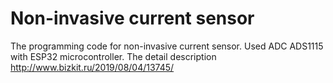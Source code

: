 # Non-invasive current sensor
The programming code for non-invasive current sensor. Used ADC ADS1115 with ESP32 microcontroller. 
The detail description http://www.bizkit.ru/2019/08/04/13745/
